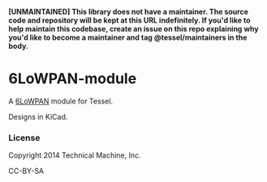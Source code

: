 **[UNMAINTAINED] This library does not have a maintainer. The source code and repository will be kept at this URL indefinitely. If you'd like to help maintain this codebase, create an issue on this repo explaining why you'd like to become a maintainer and tag @tessel/maintainers in the body.**

6LoWPAN-module
==============

A [6LoWPAN](http://en.wikipedia.org/wiki/6LoWPAN) module for Tessel.

Designs in KiCad.

### License

Copyright 2014 Technical Machine, Inc.

CC-BY-SA
